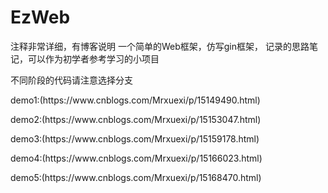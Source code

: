 # EzWeb
注释非常详细，有博客说明
一个简单的Web框架，仿写gin框架，
记录的思路笔记，可以作为初学者参考学习的小项目    
</p>
不同阶段的代码请注意选择分支
</p>
demo1:(https://www.cnblogs.com/Mrxuexi/p/15149490.html)
</p>
demo2:(https://www.cnblogs.com/Mrxuexi/p/15153047.html)
</p>
demo3:(https://www.cnblogs.com/Mrxuexi/p/15159178.html)
</p>
demo4:(https://www.cnblogs.com/Mrxuexi/p/15166023.html)
</p>
demo5:(https://www.cnblogs.com/Mrxuexi/p/15168470.html)

